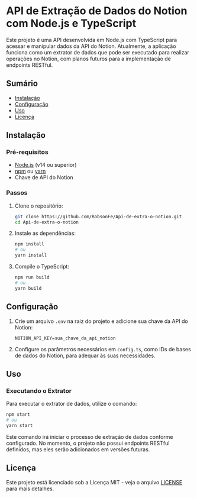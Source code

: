 # API de Extração de Dados do Notion com Node.js e TypeScript

Este projeto é uma API desenvolvida em Node.js com TypeScript para acessar e manipular dados da API do Notion. Atualmente, a aplicação funciona como um extrator de dados que pode ser executado para realizar operações no Notion, com planos futuros para a implementação de endpoints RESTful.

## Sumário

-   [Instalação](#instalação)
-   [Configuração](#configuração)
-   [Uso](#uso)
-   [Licença](#licença)

## Instalação

### Pré-requisitos

-   [Node.js](https://nodejs.org/) (v14 ou superior)
-   [npm](https://www.npmjs.com/) ou [yarn](https://yarnpkg.com/)
-   Chave de API do Notion

### Passos

1. Clone o repositório:

    ```bash
    git clone https://github.com/RobsonFe/Api-de-extra-o-notion.git
    cd Api-de-extra-o-notion
    ```

2. Instale as dependências:

    ```bash
    npm install
    # ou
    yarn install
    ```

3. Compile o TypeScript:
    ```bash
    npm run build
    # ou
    yarn build
    ```

## Configuração

1. Crie um arquivo `.env` na raiz do projeto e adicione sua chave da API do Notion:

    ```
    NOTION_API_KEY=sua_chave_da_api_notion
    ```

2. Configure os parâmetros necessários em `config.ts`, como IDs de bases de dados do Notion, para adequar às suas necessidades.

## Uso

### Executando o Extrator

Para executar o extrator de dados, utilize o comando:

```bash
npm start
# ou
yarn start
```

Este comando irá iniciar o processo de extração de dados conforme configurado. No momento, o projeto não possui endpoints RESTful definidos, mas eles serão adicionados em versões futuras.

## Licença

Este projeto está licenciado sob a Licença MIT - veja o arquivo [LICENSE](LICENSE) para mais detalhes.
